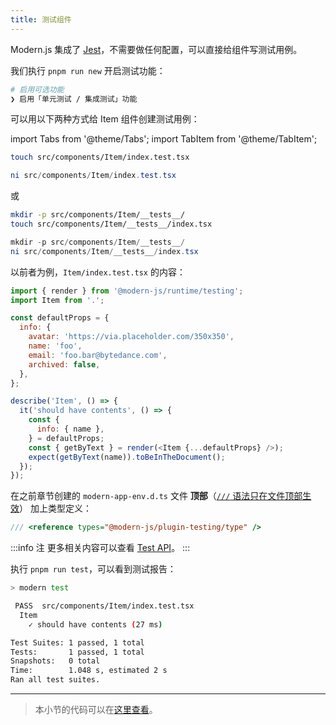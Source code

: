 ```yaml
---
title: ​测试组件​​​
---
```


Modern.js 集成了 [Jest](https://jestjs.io/)，不需要做任何配置，可以直接给组件写测试用例。

我们执行 `pnpm run new` 开启测试功能：

```bash
# 启用可选功能
❯ 启用「单元测试 / 集成测试」功能
```

可以用以下两种方式给 Item 组件创建测试用例：

import Tabs from '@theme/Tabs';
import TabItem from '@theme/TabItem';

<Tabs>
<TabItem value="macOS" label="macOS" default>

```bash
touch src/components/Item/index.test.tsx
```

</TabItem>
<TabItem value="Windows" label="Windows">

```powershell
ni src/components/Item/index.test.tsx
```

</TabItem>
</Tabs>

或

<Tabs>
<TabItem value="macOS" label="macOS" default>

```bash
mkdir -p src/components/Item/__tests__/
touch src/components/Item/__tests__/index.tsx
```

</TabItem>
<TabItem value="Windows" label="Windows">

```powershell
mkdir -p src/components/Item/__tests__/
ni src/components/Item/__tests__/index.tsx
```

</TabItem>
</Tabs>


以前者为例，`Item/index.test.tsx` 的内容：

```js
import { render } from '@modern-js/runtime/testing';
import Item from '.';

const defaultProps = {
  info: {
    avatar: 'https://via.placeholder.com/350x350',
    name: 'foo',
    email: 'foo.bar@bytedance.com',
    archived: false,
  },
};

describe('Item', () => {
  it('should have contents', () => {
    const {
      info: { name },
    } = defaultProps;
    const { getByText } = render(<Item {...defaultProps} />);
    expect(getByText(name)).toBeInTheDocument();
  });
});
```

在之前章节创建的 `modern-app-env.d.ts` 文件 **顶部**（[`///` 语法只在文件顶部生效](https://www.typescriptlang.org/docs/handbook/triple-slash-directives.html#:~:text=Triple-slash%20directives%20are%20only%20valid%20at%20the%20top%20of%20their%20containing%20file.)） 加上类型定义：

```ts
/// <reference types="@modern-js/plugin-testing/type" />
```

:::info 注
更多相关内容可以查看 [Test API](/docs/apis/runtime/testing/render)。
:::

执行 `pnpm run test`，可以看到测试报告：

```bash
> modern test

 PASS  src/components/Item/index.test.tsx
  Item
    ✓ should have contents (27 ms)

Test Suites: 1 passed, 1 total
Tests:       1 passed, 1 total
Snapshots:   0 total
Time:        1.048 s, estimated 2 s
Ran all test suites.
```

---

> 本小节的代码可以在[这里查看](https://github.com/modern-js-dev/modern-js-examples/tree/main/tutorials/c06/hello-modern-6)。

